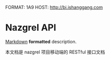 FORMAT: 1A9
HOST: http://bi.ishanggang.com

# Nazgrel API
[Markdown](http://daringfireball.net/projects/markdown/syntax) **formatted** description.

本文档是 nazgrel 项目移动端的 RESTful 接口文档

<!-- include(content.md) -->

<!-- include(intro.md) -->
<!-- include(guide.md) -->

<!-- include(api/mobile/ping.md) -->
<!-- include(api/mobile/auth.md) -->
